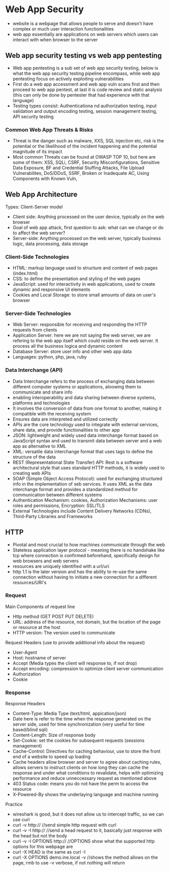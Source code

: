 # Web App Security

- website is a webpage that allows people to serve and doesn't have complex or much user interaction functionalities
- web app essentially are applications on web servers which users can interact with when browser to the server

## Web app security testing vs web app pentesting

- Web app pentesting is a sub set of web app security testing, below is what the web app security testing pipeline encompass, while web app pentesting focus on actively exploiting vulnerabilities
- First do a web app accessment and web app vuln scans first and then proceed to web app pentest, at last it is code review and static analysis (this can only be done by pentester that had experience with that language)
- Testing types consist: Authenticationa nd authorization testing, input validation and output encoding testing, session management testing, API security testing

### Common Web App Threats & Risks

- Threat is the danger such as malware, XXS, SQL injection etc, risk is the potential or the likelihood of the incident happening and the potential magnitude of its impact
- Most common Threats can be found at OWASP TOP 10, but here are some of them: XSS, SQLi, CSRF, Security Misconfigurations, Sensitive Data Exposure, BF and Credential Stuffing Attacks, File Upload Vulnerabilites, DoS/DDoS, SSRF, Broken or Inadequate AC, Using Components with Known Vuln, 


## Web App Architecture
Types: Client-Server model
- Client side: Anything processed on the user device, typically on the web browser
- Goal of web app attack, first question to ask: what can we change or do to affect the web server?
- Server-side: Anything processed on the web server, typically business logic, data processing, data storage

### Client-Side Technologies
- HTML: markup language used to structure and content of web pages (index.html)
- CSS: to define the presentation and styling of the web pages
- JavaScript: used for interactivity in web applications, used to create dynamic and responsive UI elements
- Cookies and Local Storage: to store small amounts of data on user's browser

### Server-Side Technologies
- Web Server: responsible for receiving and responding the HTTP requests from clients
- Application Server: here we are not saying the web server, we are refering to the web app itself which could reside on the web server. It process all the business logica and dynamic content
- Database Server: store user info and other web app data
- Languages: python, php, java, ruby

### Data Interchange (API)
- Data Interchange refers to the process of exchanging data between different computer systems or applications, aloowing them to communicate and share info
- enabling interoperability and data sharing between diverse systems, platforms and technologies
- It involves the conversion of data from one format to another, making it compatible with the receiving system
- Ensures data are interpreted and utilized correctly
- APIs are the core technology used to integrate with external services, share data, and provide functionalities to other app
- JSON: lightweight and widely used data interchange format based on JavaScript syntax and used to transmit data between server and a web app as alternative to XML
- XML: versatile data interchange format that uses tags to define the structure of the data
- REST (Representational State Transfer) API: Rest is a software architectural style that uses standard HTTP methods, it is widely used to creating web APIs
- SOAP (Simple Object Access Protocol): used for exchanging structured info in the implementation of seb services. It uses XML as the data interchange format and provides a standardized method for communication between different systems
- Authentication Mechanism: cookies, Authorization Mechanisms: user roles and permissions, Encryption: SSL/TLS
- External Technologies include Content Delivery Networks (CDNs), Third-Party Libraries and Frameworks

## HTTP
- Pivotal and most crucial to how machines communicate through the web
- Stateless application layer protocol - meaning there is no handshake like tcp where connection is confirmed beforehand, specifically design for web browsers and web servers
- resources are uniquely identified with a url/uri
- http 1.1 is the later version and has the ability to re-use the same connection without having to initiate a new connection for a different resources/URI's

### Request

Main Components of request line
- Http method (GET POST PUT DELETE)
- URL: address of the resource, not domain, but the location of the page or resource at the host
- HTTP version: The version used to communicate

Request Headers (use to provide additional info about the request)
- User-Agent
- Host: hostname of server
- Accept (Media types the client will response to, if not drop)
- Accept encoding: compression to optimize client server communication
- Authorization
- Cookie

### Response

Response Headers
- Content-Type: Media Type (text/html, appication/json)
- Date here is refer to the time when the response generated on the server side, used for time synchronization (very useful for time based/blind sqli) 
- Content-Length: Size of response body
- Set-Cookie: set the cookies for subsequent requests (sessions management)
- Cache-Control: Directives for caching behaviour, use to store the front end of a website to speed up loading
- Cache headers allow browser and server to agree about caching rules, allows servers to instruct clients on how long they can cache the response and under what conditions to revalidate, helps with optimizing performance and reduce unneccessary request as mentioned above
- 403 Status code: means you do not have the perm to access the resource
- X-Powered-By shows the underlaying language and machine running

Practice
- wireshark is good, but it does not allow us to intercept traffic, so we can use curl
- curl -v http://<IP> //send simple http request with curl
- curl -v -I http://<IP> //send a head request to it, basically just response with the head but not the body
- curl -v -I OPTIONS http://<IP> //OPTIONS show what the supported http options for this webpage are
- curl -X HEAD <url> is the same as curl -I <url>
- curl -X OPTIONS demo.ine.local -v //shows the method allows on the page, rmb to use -v verbose, if not nothing will return
